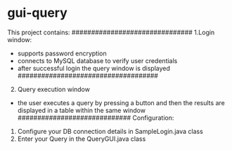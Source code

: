 # gui-query
This project contains:
###############################
1.Login window:
- supports password encryption
- connects to MySQL database to verify user credentials
- after successful login the query window is displayed
####################################
2. Query execution window
- the user executes a query by pressing a button and then the results are displayed in a table within the same window
#############################
Configuration:
1. Configure your DB connection details in SampleLogin.java class
2. Enter your Query in the QueryGUI.java class

